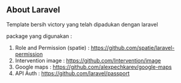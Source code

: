 ## About Laravel

Template bersih victory yang telah dipadukan dengan laravel

package yang digunakan :

1. Role and Permission (spatie) : https://github.com/spatie/laravel-permission
2. Intervention image : https://github.com/Intervention/image
3. Google maps : https://github.com/alexpechkarev/google-maps
4. API Auth : https://github.com/laravel/passport
